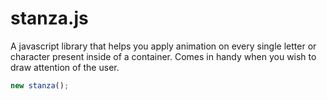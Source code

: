 # stanza.js
A javascript library that helps you apply animation on every single letter or character present inside of a container.
Comes in handy when you wish to draw attention of the user.

```js
new stanza();

```
